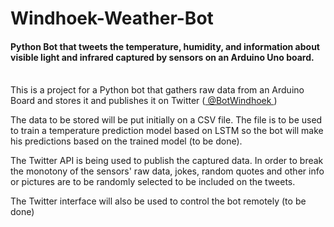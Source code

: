 # Windhoek-Weather-Bot
#### Python Bot that tweets the temperature, humidity, and information about visible light and infrared captured by sensors on an Arduino Uno board. 

<br>
This is a project for a Python bot that gathers raw data from an Arduino Board and stores it and publishes it on Twitter (<a href=https://twitter.com/BotWindhoek> @BotWindhoek </a>)
<br>

The data to be stored will be put initially on a CSV file. The file is to be used to train a temperature prediction model based on LSTM so the bot will make his predictions based on the trained model (to be done).

The Twitter API is being used to publish the captured data. In order to break the monotony of the sensors' raw data, jokes, random quotes and other info or pictures are to be randomly selected to be included on the tweets.

The Twitter interface will also be used to control the bot remotely (to be done)



